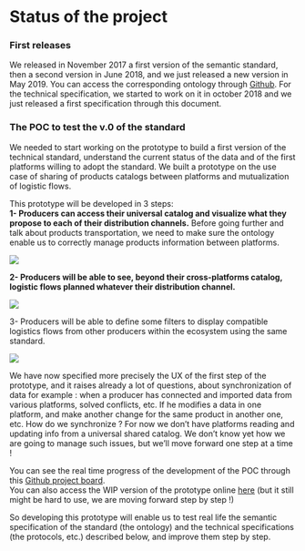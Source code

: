 # Status of the project

### First releases

We released in November 2017 a first version of the semantic standard, then a second version in June 2018, and we just released a new version in May 2019.  You can access the corresponding ontology through [Github](https://github.com/datafoodconsortium/ontology). For the technical specification, we started to work on it in october 2018 and we just released a first specification through this document.

### The POC to test the v.0 of the standard

We needed to start working on the prototype to build a first version of the technical standard, understand the current status of the data and of the first platforms willing to adopt the standard. We built a prototype on the use case of sharing of products catalogs between platforms and mutualization of logistic flows.

This prototype will be developed in 3 steps:  
**1- Producers can access their universal catalog and visualize what they propose to each of their distribution channels.** Before going further and talk about products transportation, we need to make sure the ontology enable us to correctly manage products information between platforms.

![](https://lh4.googleusercontent.com/nrwTqhkiwR7CR99J3H05H_aFT_LbAbDW1WzcsWKai_PmY-kgmTX31bXTd1PG_QFxHxXcEu5Eso7-aMT2hFsW8DUJXD03T_LABbMPdkgtc1JkRRz6p3ZwMecTuzVvknV1bHuVPjuc)

**2- Producers will be able to see, beyond their cross-platforms catalog, logistic flows planned whatever their distribution channel.**

![](https://lh5.googleusercontent.com/BBxex3tBMsxQ3H6wYiMyyuY-0d5v6b05nYThm5ndq3xHcXHLoIftqeH34j-5bex2_1rmrknJVTjznmyJyB0sCJpYF4G7M-TtlEchogAdQsWc6F9-yo4lM-BlsPLy70Gxt-aWhydG)

3- Producers will be able to define some filters to display compatible logistics flows from other producers within the ecosystem using the same standard.

![](https://lh5.googleusercontent.com/khm_SWkfXXjvuF5zJ1Qbbecwzuo8UbNjrIxsl7R8EJeapO0y38UriWSuuksJUdqjX-tMlRvShI6oqIW_Az6vVJUt1y21rQ5WrJH4YJYgts6aR2rDdIwMbM4kBUryXmJI0FUsQOCp)

We have now specified more precisely the UX of the first step of the prototype, and it raises already a lot of questions, about synchronization of data for example : when a producer has connected and imported data from various platforms, solved conflicts, etc. If he modifies a data in one platform, and make another change for the same product in another one, etc. How do we synchronize ? For now we don’t have platforms reading and updating info from a universal shared catalog. We don’t know yet how we are going to manage such issues, but we’ll move forward one step at a time !

You can see the real time progress of the development of the POC through this [Github project board](https://github.com/orgs/datafoodconsortium/projects/1).   
You can also access the WIP version of the prototype online [here](http://185.25.192.252:8080/ui/) \(but it still might be hard to use, we are moving forward step by step !\)

So developing this prototype will enable us to test real life the semantic specification of the standard \(the ontology\) and the technical specifications \(the protocols, etc.\) described below, and improve them step by step.

